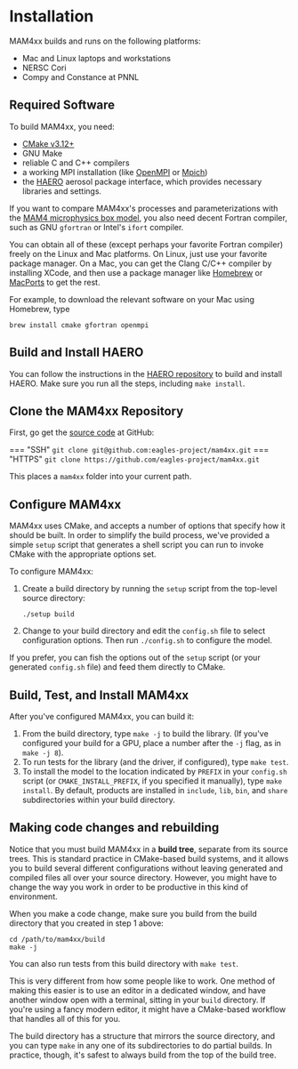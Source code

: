 # Installation

MAM4xx builds and runs on the following platforms:

* Mac and Linux laptops and workstations
* NERSC Cori
* Compy and Constance at PNNL

## Required Software

To build MAM4xx, you need:

* [CMake v3.12+](https://cmake.org/)
* GNU Make
* reliable C and C++ compilers
* a working MPI installation (like [OpenMPI](https://www.open-mpi.org/) or
  [Mpich](https://www.mpich.org/))
* the [HAERO](https://github.com/eagles-project/haero) aerosol package interface,
  which provides necessary libraries and settings.

If you want to compare MAM4xx's processes and parameterizations with the
[MAM4 microphysics box model](https://github.com/eagles-project/mam_refactor),
you also need decent Fortran compiler, such as GNU `gfortran` or Intel's `ifort`
compiler.

You can obtain all of these (except perhaps your favorite Fortran compiler)
freely on the Linux and Mac platforms. On Linux, just use your favorite package
manager. On a Mac, you can get the Clang C/C++ compiler by installing XCode, and
then use a package manager like [Homebrew](https://brew.sh/) or
[MacPorts](https://www.macports.org/) to get the rest.

For example, to download the relevant software on your Mac using Homebrew, type

```
brew install cmake gfortran openmpi
```

## Build and Install HAERO

You can follow the instructions in the [HAERO repository](https://github.com/eagles-project/haero)
to build and install HAERO. Make sure you run all the steps, including
`make install`.

## Clone the MAM4xx Repository

First, go get the [source code](https://github.com/eagles-project/mam4xx)
at GitHub:

=== "SSH"
    ```
    git clone git@github.com:eagles-project/mam4xx.git
    ```
=== "HTTPS"
    ```
    git clone https://github.com/eagles-project/mam4xx.git
    ```

This places a `mam4xx` folder into your current path.

## Configure MAM4xx

MAM4xx uses CMake, and accepts a number of options that specify how it should be
built. In order to simplify the build process, we've provided a simple `setup`
script that generates a shell script you can run to invoke CMake with the
appropriate options set.

To configure MAM4xx:

1. Create a build directory by running the `setup` script from the top-level
   source directory:
   ```
   ./setup build
   ```
2. Change to your build directory and edit the `config.sh` file to select
   configuration options. Then run `./config.sh` to configure the model.

If you prefer, you can fish the options out of the `setup` script (or your
generated `config.sh` file) and feed them directly to CMake.

## Build, Test, and Install MAM4xx

After you've configured MAM4xx, you can build it:

1. From the build directory, type `make -j` to build the library. (If you've
   configured your build for a GPU, place a number after the `-j` flag, as in
   `make -j 8`).
4. To run tests for the library (and the driver, if configured), type
   `make test`.
5. To install the model to the location indicated by `PREFIX` in your
   `config.sh` script (or `CMAKE_INSTALL_PREFIX`, if you specified it manually),
   type `make install`. By default, products are installed in `include`, `lib`,
   `bin`, and `share` ѕubdirectories within your build directory.

## Making code changes and rebuilding

Notice that you must build MAM4xx in a  **build tree**, separate from its source
trees. This is standard practice in CMake-based build systems, and it allows you
to build several different configurations without leaving generated and compiled
files all over your source directory. However, you might have to change the way
you work in order to be productive in this kind of environment.

When you make a code change, make sure you build from the build directory that
you created in step 1 above:

```
cd /path/to/mam4xx/build
make -j
```

You can also run tests from this build directory with `make test`.

This is very different from how some people like to work. One method of making
this easier is to use an editor in a dedicated window, and have another window
open with a terminal, sitting in your `build` directory. If you're using a fancy
modern editor, it might have a CMake-based workflow that handles all of this for
you.

The build directory has a structure that mirrors the source directory, and you
can type `make` in any one of its subdirectories to do partial builds. In
practice, though, it's safest to always build from the top of the build tree.


